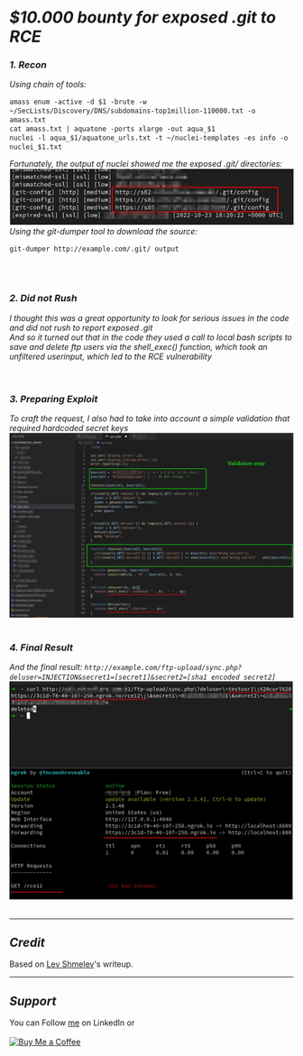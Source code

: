 # ***$10.000 bounty for exposed .git to RCE***

### *1. Recon*
*Using chain of tools:*
```
amass enum -active -d $1 -brute -w ~/SecLists/Discovery/DNS/subdomains-top1million-110000.txt -o amass.txt
cat amass.txt | aquatone -ports xlarge -out aqua_$1
nuclei -l aqua_$1/aquatone_urls.txt -t ~/nuclei-templates -es info -o nuclei_$1.txt
```
*Fortunately, the output of nuclei showed me the exposed .git/ directories:*<br>
![20230314-1.png](../images/20230314-1.png)<br>
*Using the git-dumper tool to download the source:*
```
git-dumper http://example.com/.git/ output
```
<br>&nbsp;

### *2. Did not Rush*
*I thought this was a great opportunity to look for serious issues in the code and did not rush to report exposed .git*<br>
*And so it turned out that in the code they used a call to local bash scripts to save and delete ftp users via the shell_exec() function, which took an unfiltered userinput, which led to the RCE vulnerability*<br>
<br>&nbsp;

### *3. Preparing Exploit*
*To craft the request, I also had to take into account a simple validation that required hardcoded secret keys*<br>
![20230314-2.png](../images/20230314-2.png)
<br>&nbsp;

### *4. Final Result*
*And the final result:
`http://example.com/ftp-upload/sync.php?deluser=INJECTION&secret1=[secret1]&secret2=[sha1 encoded secret2]`*
![20230314-3.png](../images/20230314-3.png)
<br>&nbsp;

----
## ***Credit***
Based on [Lev Shmelev](https://medium.com/@levshmelevv/10-000-bounty-for-exposed-git-to-rce-304c7e1f54)'s writeup.

----
## ***Support***
You can Follow [me](https://www.linkedin.com/in/bhavesh-pardhi-/) on LinkedIn or
<br><br>[![Buy Me a Coffee](https://img.shields.io/badge/Buy%20Me%20a%20Coffee-Support-orange?style=for-the-badge&logo=buy-me-a-coffee)](https://www.buymeacoffee.com/bhaveshpardhi)
